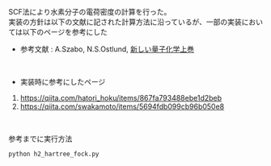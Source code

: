 SCF法により水素分子の電荷密度の計算を行った。<br>
実装の方針は以下の文献に記された計算方法に沿っているが、一部の実装においては以下のページを参考にした
<br>

- 参考文献 : A.Szabo, N.S.Ostlund, [新しい量子化学上巻](https://www.amazon.co.jp/%E6%96%B0%E3%81%97%E3%81%84%E9%87%8F%E5%AD%90%E5%8C%96%E5%AD%A6%E2%80%95%E9%9B%BB%E5%AD%90%E6%A7%8B%E9%80%A0%E3%81%AE%E7%90%86%E8%AB%96%E5%85%A5%E9%96%80%E3%80%88%E4%B8%8A%E3%80%89-Attila-Szabo/dp/4130621114)
<br>

- 実装時に参考にしたページ
1. https://qiita.com/hatori_hoku/items/867fa793488ebe1d2beb
2. https://qiita.com/swakamoto/items/5694fdb099cb96b050e8
<br>

参考までに実行方法
<div>

`python h2_hartree_fock.py`
</div>
